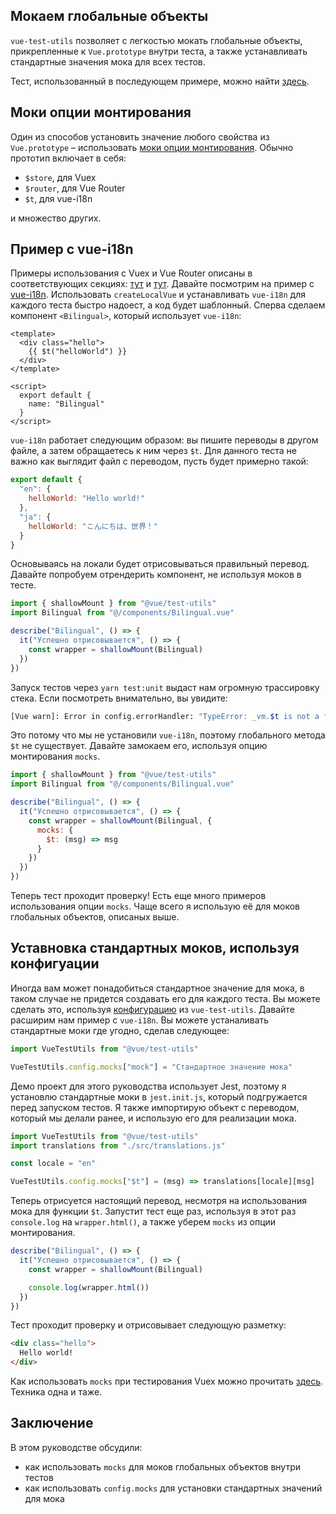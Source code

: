 ## Мокаем глобальные объекты

`vue-test-utils` позволяет с легкостью мокать глобальные объекты, прикрепленные к `Vue.prototype` внутри теста, а также устанавливать стандартные значения мока для всех тестов.

Тест, использованный в последующем примере, можно найти [здесь](https://github.com/lmiller1990/vue-testing-handbook/blob/master/demo-app/tests/unit/Bilingual.spec.js).

## Моки опции монтирования

Один из способов установить значение любого свойства из `Vue.prototype` – использовать [моки опции монтирования](https://vue-test-utils.vuejs.org/ru/api/options.html#mocks). Обычно прототип включает в себя:
- `$store`, для Vuex
- `$router`, для Vue Router
- `$t`, для vue-i18n

и множество других.


## Пример с vue-i18n

Примеры использования с Vuex и Vue Router описаны в соответствующих секциях: [тут](https://lmiller1990.github.io/vue-testing-handbook/ru/vuex-in-components.html#testing-vuex-in-components) и [тут](https://lmiller1990.github.io/vue-testing-handbook/ru/vue-router.html#vue-router). Давайте посмотрим на пример с [vue-i18n](https://github.com/kazupon/vue-i18n). Использовать `createLocalVue` и устанавливать `vue-i18n` для каждого теста быстро надоест, а код будет шаблонный. Сперва сделаем компонент `<Bilingual>`, который использует `vue-i18n`:

```vue
<template>
  <div class="hello">
    {{ $t("helloWorld") }}
  </div>
</template>

<script>
  export default {
    name: "Bilingual"
  }
</script>
```

`vue-i18n` работает следующим образом: вы пишите переводы в другом файле, а затем обращаетесь к ним через `$t`. Для данного теста не важно как выглядит файл с переводом, пусть будет примерно такой: 

```js
export default {
  "en": {
    helloWorld: "Hello world!"
  },
  "ja": {
    helloWorld: "こんにちは、世界！"
  }
}
```

Основываясь на локали будет отрисовываться правильный перевод. Давайте попробуем отрендерить компонент, не используя моков в тесте.

```js
import { shallowMount } from "@vue/test-utils"
import Bilingual from "@/components/Bilingual.vue"

describe("Bilingual", () => {
  it("Успешно отрисовывается", () => {
    const wrapper = shallowMount(Bilingual)
  })
})
```

Запуск тестов через `yarn test:unit` выдаст нам огромную трассировку стека. Если посмотреть внимательно, вы увидите:

```bash
[Vue warn]: Error in config.errorHandler: "TypeError: _vm.$t is not a function"
```

Это потому что мы не установили `vue-i18n`, поэтому глобального метода `$t` не существует. Давайте замокаем его, используя опцию монтирования `mocks`.

```js
import { shallowMount } from "@vue/test-utils"
import Bilingual from "@/components/Bilingual.vue"

describe("Bilingual", () => {
  it("Успешно отрисовывается", () => {
    const wrapper = shallowMount(Bilingual, {
      mocks: {
        $t: (msg) => msg
      }
    })
  })
})
```

Теперь тест проходит проверку! Есть еще много примеров использования опции `mocks`. Чаще всего я использую её для моков глобальных объектов, описаных выше.

## Уставновка стандартных моков, используя конфигуации

Иногда вам может понадобиться стандартное значение для мока, в таком случае не придется создавать его для каждого теста. Вы можете сделать это, используя [конфигурацию](https://vue-test-utils.vuejs.org/ru/api/#%D0%BA%D0%BE%D0%BD%D1%84%D0%B8%D0%B3%D1%83%D1%80%D0%B0%D1%86%D0%B8%D1%8F) из `vue-test-utils`. Давайте расширим нам пример с `vue-i18n`. Вы можете устаналивать стандартные моки где угодно, сделав следующее:

```js
import VueTestUtils from "@vue/test-utils"

VueTestUtils.config.mocks["mock"] = "Стандартное значение мока"
```

Демо проект для этого руководства использует Jest, поэтому я установлю стандартные моки в `jest.init.js`, который подгружается перед запуском тестов. Я также импортирую объект с переводом, который мы делали ранее, и использую его для реализации мока.

```js
import VueTestUtils from "@vue/test-utils"
import translations from "./src/translations.js"

const locale = "en"

VueTestUtils.config.mocks["$t"] = (msg) => translations[locale][msg]
```

Теперь отрисуется настоящий перевод, несмотря на использования мока для функции `$t`. Запустит тест еще раз, используя в этот раз `console.log` на `wrapper.html()`, а также уберем `mocks` из опции монтирования.

```js
describe("Bilingual", () => {
  it("Успешно отрисовывается", () => {
    const wrapper = shallowMount(Bilingual)

    console.log(wrapper.html())
  })
})
```
Тест проходит проверку и отрисовывает следующую разметку:

```html
<div class="hello">
  Hello world!
</div>
```

Как использовать `mocks` при тестирования Vuex можно прочитать [здесь](https://lmiller1990.github.io/vue-testing-handbook/ru/vuex-in-components.html#testing-vuex-in-components). Техника одна и таже.

## Заключение

В этом руководстве обсудили:

- как использовать `mocks` для моков глобальных объектов внутри тестов
- как использовать `config.mocks` для установки стандартных значений для мока
